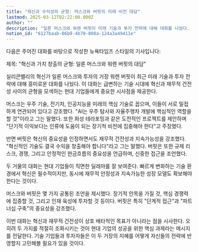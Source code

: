 ```yaml
---
title: "혁신과 수익성의 균형: 머스크와 버핏의 미래 비전 대담"
lastmod: 2025-03-12T02:22:00.000Z
author: ""
description: "일론 머스크와 워렌 버핏이 미래 기술과 투자 전략에 대해 대화를 나눴다. 머스크는 우주 기술, 전기차, AI의 중요성과 장기적 비전을 강조한 반면, 버핏은 혁신과 함께 재무적 건전성의 필요성을 주장했다. 이 대담은 현대 기업들에게 혁신과 수익성 사이의 균형에 대한 중요한 통찰을 제공한다."
notion_id: "6127baab-06b9-4b70-808a-124a3a49411e"
---
```


다음은 주어진 대화를 바탕으로 작성한 뉴욕타임즈 스타일의 기사입니다:

제목: "혁신과 가치 창출의 균형: 일론 머스크와 워렌 버핏의 대담"

실리콘밸리의 혁신가 일론 머스크와 투자의 거장 워렌 버핏이 최근 미래 기술과 투자 전략에 대해 흥미로운 대화를 나눴다. 이 대화는 급변하는 기술 시대에 혁신과 재무적 건전성 사이의 균형을 모색하는 현대 기업들에게 중요한 시사점을 제공한다.

머스크는 우주 기술, 전기차, 인공지능을 미래의 핵심 기술로 꼽으며, 이들이 서로 밀접하게 연관되어 있다고 강조했다. "AI는 우주 탐사와 자율주행차 개발에 핵심적인 역할을 할 것"이라고 그는 말했다. 또한 화성 테라포밍과 같은 도전적인 프로젝트를 제안하며 "단기적 이익보다는 인류에 도움이 되는 장기적 비전에 집중해야 한다"고 주장했다.

반면 버핏은 혁신의 중요성을 인정하면서도 재무적 건전성과 지속가능성을 강조했다. "혁신적인 기술도 결국 수익을 창출해야 합니다"라고 그는 말했다. 버핏은 또한 규제 리스크, 경쟁, 그리고 안정적인 현금흐름의 중요성을 언급하며, 신중한 접근을 조언했다.

두 거물의 대화는 현대 기업들이 직면한 딜레마를 잘 보여준다. 빠르게 변화하는 기술 환경에서 혁신은 필수적이지만, 동시에 재무적 안정성과 지속가능한 성장 모델도 확보해야 한다는 것이다.

머스크와 버핏은 몇 가지 공통된 조언을 제시했다. 장기적 안목을 가질 것, 핵심 경쟁력에 집중할 것, 그리고 인재 육성에 투자할 것 등이다. 버핏은 특히 "단계적 접근"과 "파트너십 구축"의 중요성을 강조했다.

이번 대화는 혁신과 재무적 건전성이 상호 배타적인 목표가 아니라는 점을 시사한다. 오히려 두 가지를 적절히 조화시키는 것이 현대 기업의 성공을 위한 핵심 과제라는 메시지를 전달한다. 기술 기업들과 투자자들은 이 두 거장의 지혜를 어떻게 자신들의 전략에 반영할지 고민해볼 필요가 있을 것이다.

